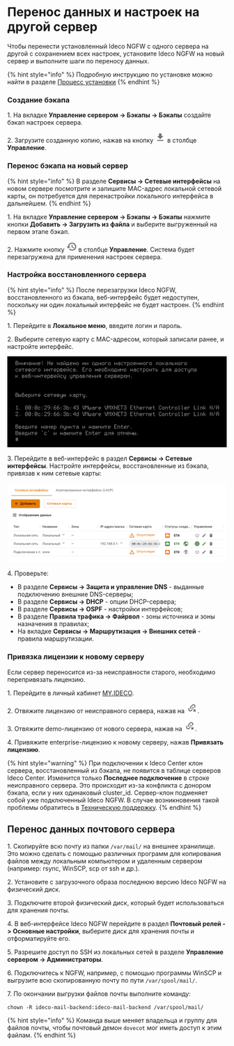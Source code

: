 # Перенос данных и настроек на другой сервер

Чтобы перенести установленный Ideco NGFW с одного сервера на другой с сохранением всех настроек, установите Ideco NGFW на новый сервер и выполните шаги по переносу данных. 

{% hint style="info" %}
Подробную инструкцию по установке можно найти в разделе [Процесс установки](/installation/installation-process.md)
{% endhint %}

### Создание бэкапа

1\. На вкладке **Управление сервером -> Бэкапы -> Бэкапы** создайте бэкап настроек сервера.

2\. Загрузите созданную копию, нажав на кнопку ![](/.gitbook/assets/icon-download.png) в столбце **Управление**.

### Перенос бэкапа на новый сервер

{% hint style="info" %}
В разделе **Сервисы -> Сетевые интерфейсы** на новом сервере посмотрите и запишите MAC-адрес локальной сетевой карты, он потребуется для перенастройки локального интерфейса в дальнейшем.
{% endhint %}

1\. На вкладке **Управление сервером -> Бэкапы -> Бэкапы** нажмите кнопки **Добавить -> Загрузить из файла** и выберите выгруженный на первом этапе бэкап.

2\. Нажмите кнопку ![](/.gitbook/assets/icon-recovery.png) в столбце **Управление**. Система будет перезагружена для применения настроек сервера.

### Настройка восстановленного сервера

{% hint style="info" %}
После перезагрузки Ideco NGFW, восстановленного из бэкапа, веб-интерфейс будет недоступен, поскольку ни один локальный интерфейс не будет настроен.
{% endhint %}

1\. Перейдите в **Локальное меню**, введите логин и пароль.

2\. Выберите сетевую карту с MAC-адресом, который записали ранее, и настройте интерфейс.

![](/.gitbook/assets/transferring-data-to-another-server.png)

3\. Перейдите в веб-интерфейс в раздел **Сервисы -> Сетевые интерфейсы**. Настройте интерфейсы, восстановленные из бэкапа, привязав к ним сетевые карты:

![](/.gitbook/assets/interfaces9.png)

4\. Проверьте:

* В разделе **Сервисы -> Защита и управление DNS** - выданные подключению внешние DNS-серверы;
* В разделе **Сервисы -> DHCP** - опции DHCP-сервера;
* В разделе **Сервисы -> OSPF** - настройки интерфейсов;
* В разделе **Правила трафика -> Файрвол** - зоны источника и зоны назначения в правилах;
* На вкладке **Сервисы -> Маршрутизация -> Внешних сетей** - правила маршрутизации.

### Привязка лицензии к новому серверу

Если сервер переносится из-за неисправности старого, необходимо перепривязать лицензию.

1\. Перейдите в личный кабинет [MY.IDECO](https://my.ideco.ru/).

2\. Отвяжите лицензию от неисправного сервера, нажав на ![](/.gitbook/assets/icon-unbind.png).

3\. Отвяжите demo-лицензию от нового сервера, нажав на ![](/.gitbook/assets/icon-unbind.png).

4\. Привяжите enterprise-лицензию к новому серверу, нажав **Привязать лицензию**.

{% hint style="warning" %}
При подключении к Ideco Center клон сервера, восстановленный из бэкапа, не появится в таблице серверов Ideco Center. Изменится только **Последнее подключение** в строке неисправного сервера. Это происходит из-за конфликта с донором бэкапа, если у них одинаковый cluster_id. Сервер-клон подменяет собой уже подключенный Ideco NGFW.
В случае возникновения такой проблемы обратитесь в [Техническую поддержку](/general/technical-support.md).
{% endhint %}

## Перенос данных почтового сервера

1\. Скопируйте всю почту из папки `/var/mail/` на внешнее хранилище. Это можно сделать с помощью различных программ для копирования файлов между локальным компьютером и удаленным сервером (например: rsync, WinSCP, scp от ssh и др.).

2\. Установите с загрузочного образа последнюю версию Ideco NGFW на физический диск.

3\. Подключите второй физический диск, который будет использоваться для хранения почты.

4\. В веб-интерфейсе Ideco NGFW перейдите в раздел **Почтовый релей -> Основные настройки**, выберите диск для хранения почты и отформатируйте его.

5\. Разрешите доступ по SSH из локальных сетей в разделе **Управление сервером -> Администраторы**.

6\. Подключитесь к NGFW, например, с помощью программы WinSCP и выгрузите всю скопированную почту по пути `/var/spool/mail/`.

7\. По окончании выгрузки файлов почты выполните команду:

```
chown -R ideco-mail-backend:ideco-mail-backend /var/spool/mail/
```

{% hint style="info" %}
Команда выше меняет владельца и группу для файлов почты, чтобы почтовый демон `dovecot` мог иметь доступ к этим файлам.
{% endhint %}